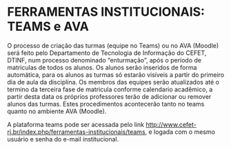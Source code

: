 # FERRAMENTAS INSTITUCIONAIS: TEAMS e AVA

O processo de criação das turmas (equipe no Teams) ou no AVA (Moodle) será feito pelo Departamento de Tecnologia de Informação do CEFET, DTINF, num processo denominado “enturmação”, após o período de matriculas de todos os alunos. 
Os alunos serão inseridos de forma automática, para os alunos as turmas só estarão visíveis a partir do primeiro dia de aula da disciplina. Os membros das equipes serão atualizados até o termino da terceira fase de matricula conforme calendario acadêmico, a partir desta data os próprios professores terão de adicionar ou remover alunos das turmas.
Estes procedimentos acontecerão tanto no teams quanto no ambiente AVA (Moodle).

A plataforma teams pode ser acessada pelo link http://www.cefet-rj.br/index.php/ferramentas-institucionais/teams, e logada com o mesmo usuário e senha do e-mail institucional.
